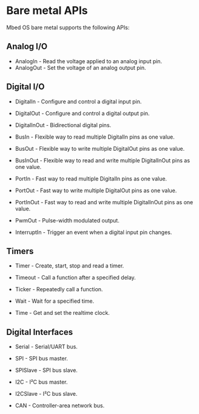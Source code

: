 # Bare metal APIs

Mbed OS bare metal supports the following APIs:

<h2 id="analog-i-o">Analog I/O</h2>

- AnalogIn - Read the voltage applied to an analog input pin.
- AnalogOut - Set the voltage of an analog output pin.

<h2 id="digital-i-o">Digital I/O</h2>

- DigitalIn - Configure and control a digital input pin.
- DigitalOut - Configure and control a digital output pin.
- DigitalInOut - Bidirectional digital pins.

- BusIn - Flexible way to read multiple DigitalIn pins as one value.
- BusOut - Flexible way to write multiple DigitalOut pins as one value.
- BusInOut - Flexible way to read and write multiple DigitalInOut pins as one value.

- PortIn - Fast way to read multiple DigitalIn pins as one value.
- PortOut - Fast way to write multiple DigitalOut pins as one value.
- PortInOut - Fast way to read and write multiple DigitalInOut pins as one value.

- PwmOut - Pulse-width modulated output.

- InterruptIn - Trigger an event when a digital input pin changes.

<h2 id="timers">Timers</h2>

- Timer - Create, start, stop and read a timer.
- Timeout - Call a function after a specified delay.
- Ticker - Repeatedly call a function.

- Wait - Wait for a specified time.
- Time - Get and set the realtime clock.

<h2 id="digital-interfaces">Digital Interfaces</h2>

- Serial - Serial/UART bus.

- SPI - SPI bus master.
- SPISlave - SPI bus slave.

- I2C - I²C bus master.
- I2CSlave - I²C bus slave.

- CAN - Controller-area network bus.

